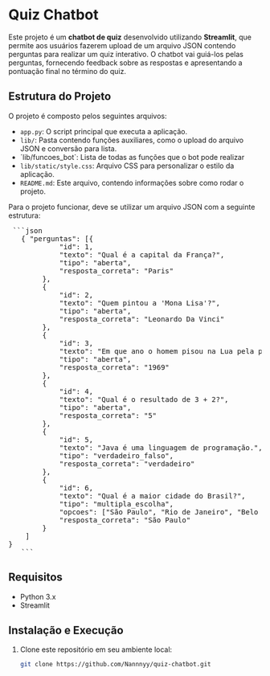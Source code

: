 # Quiz Chatbot

Este projeto é um **chatbot de quiz** desenvolvido utilizando **Streamlit**, que permite aos usuários fazerem upload de um arquivo JSON contendo perguntas para realizar um quiz interativo. O chatbot vai guiá-los pelas perguntas, fornecendo feedback sobre as respostas e apresentando a pontuação final no término do quiz.

## Estrutura do Projeto

O projeto é composto pelos seguintes arquivos:

- `app.py`: O script principal que executa a aplicação.
- `lib/`: Pasta contendo funções auxiliares, como o upload do arquivo JSON e conversão para lista.
- ´lib/funcoes_bot`: Lista de todas as funções que o bot pode realizar
- `lib/static/style.css`: Arquivo CSS para personalizar o estilo da aplicação.
- `README.md`: Este arquivo, contendo informações sobre como rodar o projeto.

Para o projeto funcionar, deve se utilizar um arquivo JSON com a seguinte estrutura:

<pre> ```json 
   { "perguntas": [{
            "id": 1,
            "texto": "Qual é a capital da França?",
            "tipo": "aberta",
            "resposta_correta": "Paris"
        },
        {
            "id": 2,
            "texto": "Quem pintou a 'Mona Lisa'?",
            "tipo": "aberta",
            "resposta_correta": "Leonardo Da Vinci"
        },
        {
            "id": 3,
            "texto": "Em que ano o homem pisou na Lua pela primeira vez?",
            "tipo": "aberta",
            "resposta_correta": "1969"
        },
        {
            "id": 4,
            "texto": "Qual é o resultado de 3 + 2?",
            "tipo": "aberta",
            "resposta_correta": "5"
        },
        {
            "id": 5,
            "texto": "Java é uma linguagem de programação.",
            "tipo": "verdadeiro_falso",
            "resposta_correta": "verdadeiro"
        },
        {
            "id": 6,
            "texto": "Qual é a maior cidade do Brasil?",
            "tipo": "multipla_escolha",
            "opcoes": ["São Paulo", "Rio de Janeiro", "Belo Horizonte", "Brasília"],
            "resposta_correta": "São Paulo"
        }
    ]
}
   ``` </pre>

## Requisitos

- Python 3.x
- Streamlit

## Instalação e Execução

1. Clone este repositório em seu ambiente local:

   ```bash
   git clone https://github.com/Nannnyy/quiz-chatbot.git
